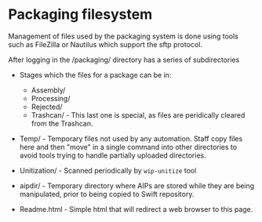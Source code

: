 # Packaging filesystem

Management of files used by the packaging system is done using tools such as FileZilla or Nautilus which support the sftp protocol.

After logging in the /packaging/ directory has a series of subdirectories

* Stages which the files for a package can be in:
  * Assembly/
  * Processing/
  * Rejected/
  * Trashcan/ - This last one is special, as files are peridically cleared from the Trashcan.

* Temp/ - Temporary files not used by any automation. Staff copy files here and then "move" in a single command into other directories to avoid tools trying to handle partially uploaded directories.
* Unitization/ - Scanned periodically by `wip-unitize` tool
* aipdir/ - Temporary directory where AIPs are stored while they are being manipulated, prior to being copied to Swift repository.

* Readme.html - Simple html that will redirect a web browser to this page.
